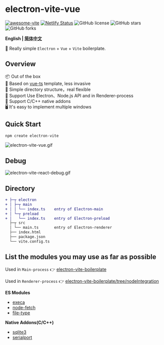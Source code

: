 # electron-vite-vue

[![awesome-vite](https://awesome.re/mentioned-badge.svg)](https://github.com/vitejs/awesome-vite)
[![Netlify Status](https://api.netlify.com/api/v1/badges/ae3863e3-1aec-4eb1-8f9f-1890af56929d/deploy-status)](https://app.netlify.com/sites/electron-vite/deploys)
![GitHub license](https://img.shields.io/github/license/caoxiemeihao/electron-vite-vue?style=flat)
![GitHub stars](https://img.shields.io/github/stars/caoxiemeihao/electron-vite-vue?color=fa6470&style=flat)
![GitHub forks](https://img.shields.io/github/forks/caoxiemeihao/electron-vite-vue?style=flat)


**English | [简体中文](README.zh-CN.md)**

🥳 Really simple `Electron` + `Vue` + `Vite` boilerplate.

## Overview

📦 Out of the box  
🎯 Based on [vue-ts](https://github.com/vitejs/vite/tree/main/packages/create-vite/template-vue-ts) template, less invasive  
🌱 Simple directory structure，real flexible  
💪 Support Use Electron、Node.js API and in Renderer-process  
🔩 Support C/C++ native addons  
🖥 It's easy to implement multiple windows  

## Quick Start

```sh
npm create electron-vite
```

<!-- [![quick-start](https://asciinema.org/a/483731.svg)](https://asciinema.org/a/483731) -->

![electron-vite-vue.gif](https://github.com/electron-vite/electron-vite-vue/blob/main/public/electron-vite-vue.gif?raw=true)

## Debug

![electron-vite-react-debug.gif](https://github.com/electron-vite/electron-vite-react/blob/main/public/electron-vite-react-debug.gif?raw=true)

## Directory

```diff
+ ├─┬ electron
+ │ ├─┬ main
+ │ │ └── index.ts    entry of Electron-main
+ │ └─┬ preload
+ │   └── index.ts    entry of Electron-preload
  ├─┬ src
  │ └── main.ts       entry of Electron-renderer
  ├── index.html
  ├── package.json
  └── vite.config.ts
```

## List the modules you may use as far as possible

Used in `Main-process` 👉 [electron-vite-boilerplate](https://github.com/caoxiemeihao/electron-vite-boilerplate)

Used in `Renderer-process` 👉 [electron-vite-boilerplate/tree/nodeIntegration](https://github.com/caoxiemeihao/electron-vite-boilerplate/tree/nodeIntegration)

**ES Modules**

- [execa](https://www.npmjs.com/package/execa)
- [node-fetch](https://www.npmjs.com/package/node-fetch)
- [file-type](https://www.npmjs.com/package/file-type)

**Native Addons(C/C++)**

- [sqlite3](https://www.npmjs.com/package/sqlite3)
- [serialport](https://www.npmjs.com/package/serialport)
